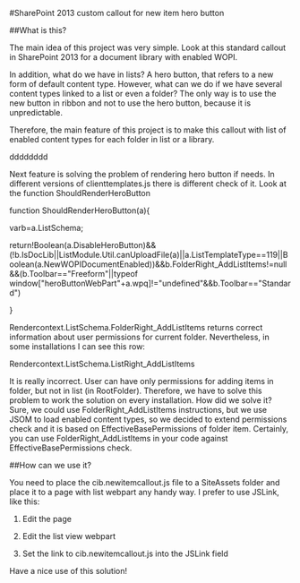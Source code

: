 #SharePoint 2013 custom callout for new item hero button

##What is this?

The main idea of this project was very simple. Look at this standard callout in SharePoint 2013 for a document library with enabled WOPI.

 

In addition, what do we have in lists? A hero button, that refers to a new form of default content type. However, what can we do if we have several content types linked to a list or even a folder? The only way is to use the new button in ribbon and not to use the hero button, because it is unpredictable.

Therefore, the main feature of this project is to make this callout with list of enabled content types for each folder in list or a library.

 
dddddddd


Next feature is solving the problem of rendering hero button if needs. In different versions of clienttemplates.js there is different check of it. Look at the function ShouldRenderHeroButton

function ShouldRenderHeroButton(a){

varb=a.ListSchema;

return!Boolean(a.DisableHeroButton)&&(!b.IsDocLib||ListModule.Util.canUploadFile(a)||a.ListTemplateType==119||Boolean(a.NewWOPIDocumentEnabled))&&b.FolderRight_AddListItems!=null&&(b.Toolbar=="Freeform"||typeof window["heroButtonWebPart"+a.wpq]!="undefined"&&b.Toolbar=="Standard")

}

Rendercontext.ListSchema.FolderRight_AddListItems returns correct information about user permissions for current folder. Nevertheless, in some installations I can see this row:

Rendercontext.ListSchema.ListRight_AddListItems

It is really incorrect. User can have only permissions for adding items in folder, but not in list (in RootFolder). Therefore, we have to solve this problem to work the solution on every installation. How did we solve it? Sure, we could use FolderRight_AddListItems instructions, but we use JSOM to load enabled content types, so we decided to extend permissions check and it is based on EffectiveBasePermissions of folder item. Certainly, you can use FolderRight_AddListItems in your code against EffectiveBasePermissions check.

##How can we use it?

You need to place the cib.newitemcallout.js file to a SiteAssets folder and place it to a page with list webpart any handy way. I prefer to use JSLink, like this:

1. Edit the page



2. Edit the list view webpart



3. Set the link to cib.newitemcallout.js into the JSLink field



Have a nice use of this solution!

 
